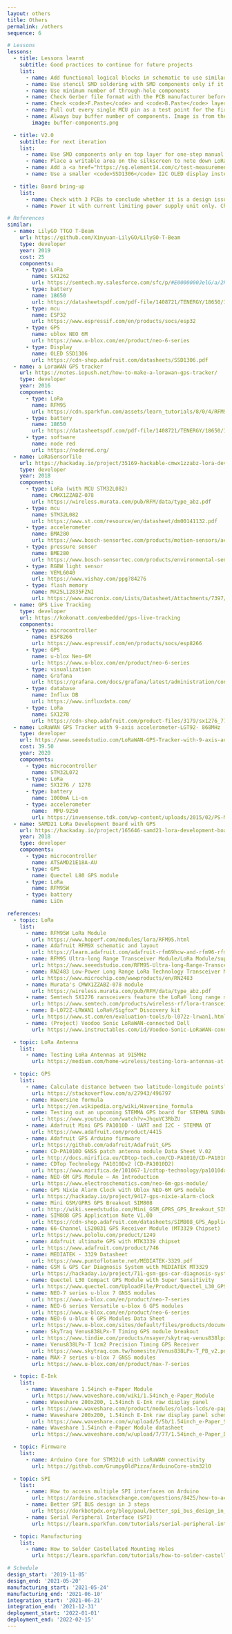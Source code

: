 ```yaml
---
layout: others
title: Others
permalink: /others
sequence: 6

# Lessons
lessons:
  - title: Lessons learnt
    subtitle: Good practices to continue for future projects
    list:
      - name: Add functional logical blocks in schematic to use similar circuits in future versions or other projects
      - name: Use stencil SMD soldering with SMD components only if it is necessary. Else, use a PCB assembly service.
      - name: Use minimum number of through-hole components
      - name: Check Gerber file format with the PCB manufacturer before rendering them
      - name: Check <code>F.Paste</code> and <code>B.Paste</code> layers for SMD stencil pattern
      - name: Pull out every single MCU pin as a test point for the first version of the project.
      - name: Always buy buffer number of components. Image is from the book Designing Electronics That Work by Hunter Scott.
        image: buffer-components.png

  - title: V2.0
    subtitle: For next iteration
    list:
      - name: Use SMD components only on top layer for one-step manual SMD stencil soldering process
      - name: Place a writable area on the silkscreen to note down LoRa node address, PCB number, frequency or other info
      - name: Add a <a href="https://sg.element14.com/c/test-measurement/test-connectors-ic-clips/pcb-test-points?connector-mounting=surface-mount">surface mount PCB test point</a> for <code>VBAT</code>, <code>VBUS</code>, <code>3.3V</code>, <code>5V</code>, <code>GND</code> and SPI points.
      - name: Use a smaller <code>SSD1306</code> I2C OLED display instead of E-Ink. It's cheaper and easier to source and buy.

  - title: Board bring-up
    list:
      - name: Check with 3 PCBs to conclude whether it is a design issue or a soldering / manufacturing / assembly issue
      - name: Power it with current limiting power supply unit only. Check all the power test points such as <code>VBAT</code>, <code>VBUS</code>, <code>3.3V</code>, <code>5V</code>, <code>GND</code>.

# References
similar:
  - name: LilyGO TTGO T-Beam
    url: https://github.com/Xinyuan-LilyGO/LilyGO-T-Beam
    type: developer
    year: 2019
    cost: 25
    components:
      - type: LoRa
        name: SX1262
        url: https://semtech.my.salesforce.com/sfc/p/#E0000000JelG/a/2R000000HT76/7Nka9W5WgugoZe.xwIHJy6ebj1hW8UJ.USO_Pt2CLLo
      - type: battery
        name: 18650
        url: https://datasheetspdf.com/pdf-file/1408721/TENERGY/18650/1
      - type: mcu
        name: ESP32
        url: https://www.espressif.com/en/products/socs/esp32
      - type: GPS
        name: ublox NEO 6M
        url: https://www.u-blox.com/en/product/neo-6-series
      - type: Display
        name: OLED SSD1306
        url: https://cdn-shop.adafruit.com/datasheets/SSD1306.pdf
  - name: a LoraWAN GPS tracker
    url: https://notes.iopush.net/how-to-make-a-lorawan-gps-tracker/
    type: developer
    year: 2016
    components:
      - type: LoRa
        name: RFM95
        url: https://cdn.sparkfun.com/assets/learn_tutorials/8/0/4/RFM95_96_97_98W.pdf
      - type: battery
        name: 18650
        url: https://datasheetspdf.com/pdf-file/1408721/TENERGY/18650/1
      - type: software
        name: node red
        url: https://nodered.org/
  - name: LoRaSensorTile
    url: https://hackaday.io/project/35169-hackable-cmwx1zzabz-lora-devices
    type: developer
    year: 2018
    components:
      - type: LoRa (with MCU STM32L082)
        name: CMWX1ZZABZ-078
        url: https://wireless.murata.com/pub/RFM/data/type_abz.pdf
      - type: mcu
        name: STM32L082
        url: https://www.st.com/resource/en/datasheet/dm00141132.pdf
      - type: accelerometer
        name: BMA280
        url: https://www.bosch-sensortec.com/products/motion-sensors/accelerometers/bma280.html#tab_module_16_1_2
      - type: pressure sensor
        name: BME280
        url: https://www.bosch-sensortec.com/products/environmental-sensors/humidity-sensors-bme280/
      - type: RGBW light sensor
        name: VEML6040
        url: https://www.vishay.com/ppg?84276
      - type: flash memory
        name: MX25L12835FZNI
        url: https://www.macronix.com/Lists/Datasheet/Attachments/7397/MX25L12835F,%203V,%20128Mb,%20v1.6.pdf
  - name: GPS Live Tracking
    type: developer
    url: https://kokonatt.com/embedded/gps-live-tracking
    components:
      - type: microcontroller
        name: ESP8266
        url: https://www.espressif.com/en/products/socs/esp8266
      - type: GPS
        name: u-blox Neo-6M
        url: https://www.u-blox.com/en/product/neo-6-series
      - type: visualization
        name: Grafana
        url: https://grafana.com/docs/grafana/latest/administration/configuration/
      - type: database
        name: Influx DB
        url: https://www.influxdata.com/
      - type: LoRa
        name: SX1278
        url: https://cdn-shop.adafruit.com/product-files/3179/sx1276_77_78_79.pdf
  - name: LoRaWAN GPS Tracker with 9-axis accelerometer-LGT92- 868MHz
    type: developer
    url: https://www.seeedstudio.com/LoRaWAN-GPS-Tracker-with-9-axis-accelerometer-LGT92-p-2922.html
    cost: 39.50
    year: 2020
    components:
      - type: microcontroller
        name: STM32L072
      - type: LoRa
        name: SX1276 / 1278
      - type: battery
        name: 1000mA Li-on
      - type: accelerometer
        name:  MPU-9250
        url: https://invensense.tdk.com/wp-content/uploads/2015/02/PS-MPU-9250A-01-v1.1.pdf
  - name: SAMD21 LoRa Development Board with GPS
    url: https://hackaday.io/project/165646-samd21-lora-development-board-with-gps
    year: 2018
    type: developer
    components:
      - type: microcontroller
        name: ATSAMD21E18A-AU
      - type: GPS
        name: Quectel L80 GPS module
      - type: LoRa
        name: RFM95W
      - type: battery
        name: LiOn

references:
  - topic: LoRa
    list:
      - name: RFM95W LoRa Module
        url: https://www.hoperf.com/modules/lora/RFM95.html
      - name: Adafruit RFM9X schematic and layout
        url: https://learn.adafruit.com/adafruit-rfm69hcw-and-rfm96-rfm95-rfm98-lora-packet-padio-breakouts/downloads
      - name: RFM95 Ultra-long Range Transceiver Module/LoRa Module/support 868M frequency from Seeed
        url: https://www.seeedstudio.com/RFM95-Ultra-long-Range-Transceiver-Module-LoRa-Module-support-868M-frequency-p-2807.html
      - name: RN2483 Low-Power Long Range LoRa Technology Transceiver Module
        url: https://www.microchip.com/wwwproducts/en/RN2483
      - name: Murata's CMWX1ZZABZ-078 module
        url: https://wireless.murata.com/pub/RFM/data/type_abz.pdf
      - name: Semtech SX1276 ransceivers feature the LoRa® long range modem
        url: https://www.semtech.com/products/wireless-rf/lora-transceivers/sx1276
      - name: B-L072Z-LRWAN1 LoRa®/Sigfox™ Discovery kit
        url: https://www.st.com/en/evaluation-tools/b-l072z-lrwan1.html
      - name: (Project) Voodoo Sonic LoRaWAN-connected Doll
        url: https://www.instructables.com/id/Voodoo-Sonic-LoRaWAN-connected-Doll/

  - topic: LoRa Antenna
    list:
      - name: Testing LoRa Antennas at 915MHz
        url: https://medium.com/home-wireless/testing-lora-antennas-at-915mhz-6d6b41ac8f1d

  - topic: GPS
    list:
      - name: Calculate distance between two latitude-longitude points? (Haversine formula)
        url: https://stackoverflow.com/a/27943/496797
      - name: Haversine formula
        url: https://en.wikipedia.org/wiki/Haversine_formula
      - name: Testing out an upcoming STEMMA GPS board for STEMMA SUNDAY
        url: https://www.youtube.com/watch?v=JhquVC3RbZU
      - name: Adafruit Mini GPS PA1010D - UART and I2C - STEMMA QT
        url: https://www.adafruit.com/product/4415
      - name: Adafruit GPS Arduino firmware
        url: https://github.com/adafruit/Adafruit_GPS
      - name: CD-PA1010D GNSS patch antenna module Data Sheet V.02
        url: http://docs.mirifica.eu/CDtop-tech.com/CD-PA1010/CD-PA1010D-datasheet-v02.pdf
      - name: CDTop Technology PA1010Dv2 (CD-PA1010D2)
        url: https://www.mirifica.de/101067-1/cdtop-technology/pa1010daa19220027
      - name: NEO-6M GPS Module — An Introduction
        url: https://www.electroschematics.com/neo-6m-gps-module/
      - name: GPS Nixie Alarm Clock with Ublox NEO-6M GPS module
        url: https://hackaday.io/project/9417-gps-nixie-alarm-clock
      - name: Mini GSM/GPRS GPS Breakout SIM808
        url: http://wiki.seeedstudio.com/Mini_GSM_GPRS_GPS_Breakout_SIM808/
      - name: SIM808 GPS Application Note V1.00
        url: https://cdn-shop.adafruit.com/datasheets/SIM808_GPS_Application_Note_V1.00.pdf
      - name: 66-Channel LS20031 GPS Receiver Module (MT3329 Chipset)
        url: https://www.pololu.com/product/1249
      - name: Adafruit ultimate GPS with MTK3339 chipset
        url: https://www.adafruit.com/product/746
      - name: MEDIATEK - 3329 Datasheet
        url: https://www.puntoflotante.net/MEDIATEK-3329.pdf
      - name: GSM & GPS Car Diagnosis System with MEDIATEK MT3329
        url: https://hackaday.io/project/711-gsm-gps-car-diagnosis-system
      - name: Quectel L30 Compact GPS Module with Super Sensitivity
        url: https://www.quectel.com/UploadFile/Product/Quectel_L30_GPS_Specification_V2.0.pdf
      - name: NEO-7 series u-blox 7 GNSS modules
        url: https://www.u-blox.com/en/product/neo-7-series
      - name: NEO-6 series Versatile u-blox 6 GPS modules
        url: https://www.u-blox.com/en/product/neo-6-series
      - name: NEO-6 u-blox 6 GPS Modules Data Sheet
        url: https://www.u-blox.com/sites/default/files/products/documents/NEO-6_DataSheet_%28GPS.G6-HW-09005%29.pdf
      - name: SkyTraq Venus838LPx-T Timing GPS module breakout
        url: https://www.tindie.com/products/nsayer/skytraq-venus838lpx-t-timing-gps-module-breakout/
      - name: Venus838LPx-T 1cm2 Precision Timing GPS Receiver
        url: https://www.skytraq.com.tw/homesite/Venus838LPx-T_PB_v2.pdf
      - name: MAX-7 series u-blox 7 GNSS modules
        url: https://www.u-blox.com/en/product/max-7-series

  - topic: E-Ink
    list:
      - name: Waveshare 1.54inch e-Paper Module
        url: https://www.waveshare.com/wiki/1.54inch_e-Paper_Module
      - name: Waveshare 200x200, 1.54inch E-Ink raw display panel
        url: https://www.waveshare.com/product/modules/oleds-lcds/e-paper/1.54inch-e-paper.htm
      - name: Waveshare 200x200, 1.54inch E-Ink raw display panel schematic to module
        url: https://www.waveshare.com/w/upload/5/5b/1.54inch_e-Paper_Schematic.pdf
      - name: Waveshare 1.54inch e-Paper Module datasheet
        url: https://www.waveshare.com/w/upload/7/77/1.54inch_e-Paper_Datasheet.pdf

  - topic: Firmware
    list:
      - name: Arduino Core for STM32L0 with LoRaWAN connectivity
        url: https://github.com/GrumpyOldPizza/ArduinoCore-stm32l0

  - topic: SPI
    list:
      - name: How to access multiple SPI interfaces on Arduino
        url: https://arduino.stackexchange.com/questions/8425/how-to-access-multiple-spi-interfaces-on-arduino
      - name: Better SPI BUS design in 3 steps
        url: https://dorkbotpdx.org/blog/paul/better_spi_bus_design_in_3_steps/
      - name: Serial Peripheral Interface (SPI)
        url: https://learn.sparkfun.com/tutorials/serial-peripheral-interface-spi

  - topic: Manufacturing
    list:
      - name: How to Solder Castellated Mounting Holes
        url: https://learn.sparkfun.com/tutorials/how-to-solder-castellated-mounting-holes/all

# Schedule
design_start: '2019-11-05'
design_end: '2021-05-20'
manufacturing_start: '2021-05-24'
manufacturing_end: '2021-06-10'
integration_start: '2021-06-21'
integration_end: '2021-12-31'
deployment_start: '2022-01-01'
deployment_end: '2022-02-15'
---
```

